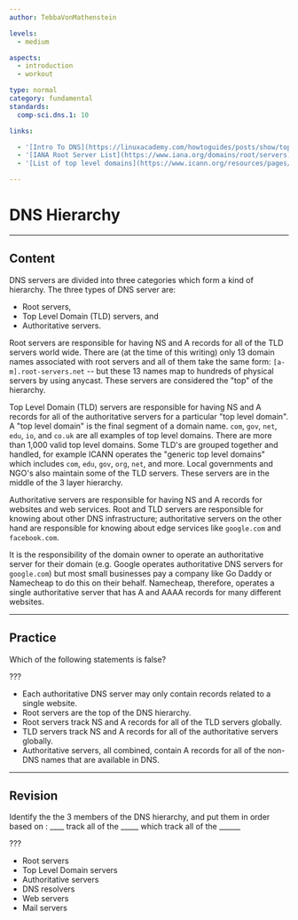 ```yaml
---
author: TebbaVonMathenstein

levels:
  - medium

aspects:
  - introduction
  - workout

type: normal
category: fundamental
standards:
  comp-sci.dns.1: 10

links:

  - '[Intro To DNS](https://linuxacademy.com/howtoguides/posts/show/topic/12050-introduction-to-dns){article}'
  - '[IANA Root Server List](https://www.iana.org/domains/root/servers){documentation}'
  - '[List of top level domains](https://www.icann.org/resources/pages/tlds-2012-02-25-en){documentation}'

---
```

# DNS Hierarchy
---
## Content

DNS servers are divided into three categories which form a kind of hierarchy. The three types of DNS server are:

* Root servers,
* Top Level Domain (TLD) servers, and
* Authoritative servers.

Root servers are responsible for having NS and A records for all of the TLD servers world wide. There are (at the time of this writing) only 13 domain names associated with root servers and all of them take the same form: `[a-m].root-servers.net` -- but these 13 names map to hundreds of physical servers by using anycast. These servers are considered the "top" of the hierarchy.

Top Level Domain (TLD) servers are responsible for having NS and A records for all of the authoritative servers for a particular "top level domain". A "top level domain" is the final segment of a domain name. `com`, `gov`, `net`, `edu`, `io`, and `co.uk` are all examples of top level domains. There are more than 1,000 valid top level domains. Some TLD's are grouped together and handled, for example ICANN operates the "generic top level domains" which includes `com`, `edu`, `gov`, `org`, `net`, and more. Local governments and NGO's also maintain some of the TLD servers. These servers are in the middle of the 3 layer hierarchy.

Authoritative servers are responsible for having NS and A records for websites and web services. Root and TLD servers are responsible for knowing about other DNS infrastructure; authoritative servers on the other hand are responsible for knowing about edge services like `google.com` and `facebook.com`.

It is the responsibility of the domain owner to operate an authoritative server for their domain (e.g. Google operates authoritative DNS servers for `google.com`) but most small businesses pay a company like Go Daddy or Namecheap to do this on their behalf. Namecheap, therefore, operates a single authoritative server that has A and AAAA records for many different websites.

---
## Practice

Which of the following statements is false?

???

* Each authoritative DNS server may only contain records related to a single website.
* Root servers are the top of the DNS hierarchy.
* Root servers track NS and A records for all of the TLD servers globally.
* TLD servers track NS and A records for all of the authoritative servers globally.
* Authoritative servers, all combined, contain A records for all of the non-DNS names that are available in DNS.
---

## Revision

Identify the the 3 members of the DNS hierarchy, and put them in order based on : ____ track all of the _____ which track all of the ______

???

* Root servers
* Top Level Domain servers
* Authoritative servers
* DNS resolvers
* Web servers
* Mail servers
